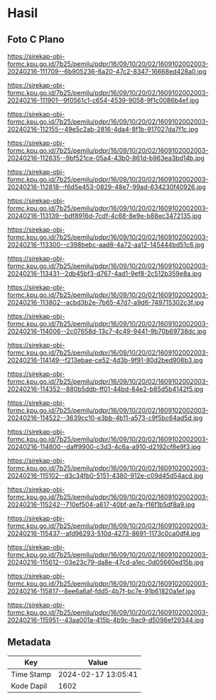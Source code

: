 # Hasil

## Foto C Plano

https://sirekap-obj-formc.kpu.go.id/7b25/pemilu/pdpr/16/09/10/20/02/1609102002003-20240216-111709--6b905236-6a20-47c2-8347-16668ed428a0.jpg

https://sirekap-obj-formc.kpu.go.id/7b25/pemilu/pdpr/16/09/10/20/02/1609102002003-20240216-111901--9f0561c1-c654-4539-9058-9f1c0086b4ef.jpg

https://sirekap-obj-formc.kpu.go.id/7b25/pemilu/pdpr/16/09/10/20/02/1609102002003-20240216-112155--49e5c2ab-2816-4da4-8f1b-917027da7f1c.jpg

https://sirekap-obj-formc.kpu.go.id/7b25/pemilu/pdpr/16/09/10/20/02/1609102002003-20240216-112635--9bf521ce-05a4-43b0-861d-b963ea3bd14b.jpg

https://sirekap-obj-formc.kpu.go.id/7b25/pemilu/pdpr/16/09/10/20/02/1609102002003-20240216-112818--f6d5e453-0829-48e7-99ad-634230f40926.jpg

https://sirekap-obj-formc.kpu.go.id/7b25/pemilu/pdpr/16/09/10/20/02/1609102002003-20240216-113139--bdf8916d-7cdf-4c68-8e9e-b88ec3472135.jpg

https://sirekap-obj-formc.kpu.go.id/7b25/pemilu/pdpr/16/09/10/20/02/1609102002003-20240216-113300--c398bebc-aad8-4a72-aa12-145444bd51c6.jpg

https://sirekap-obj-formc.kpu.go.id/7b25/pemilu/pdpr/16/09/10/20/02/1609102002003-20240216-113431--2db45bf3-d767-4ad1-9ef8-2c512b359e8a.jpg

https://sirekap-obj-formc.kpu.go.id/7b25/pemilu/pdpr/16/09/10/20/02/1609102002003-20240216-113802--acbd3b2e-7b65-47d7-a9d6-749715302c3f.jpg

https://sirekap-obj-formc.kpu.go.id/7b25/pemilu/pdpr/16/09/10/20/02/1609102002003-20240216-114006--2c07658d-13c7-4c49-9441-9b70b69738dc.jpg

https://sirekap-obj-formc.kpu.go.id/7b25/pemilu/pdpr/16/09/10/20/02/1609102002003-20240216-114149--f213ebae-ce52-4d3b-9f91-80d2bed908b3.jpg

https://sirekap-obj-formc.kpu.go.id/7b25/pemilu/pdpr/16/09/10/20/02/1609102002003-20240216-114352--880b5ddb-ff01-44bd-84e2-b85d5b4142f5.jpg

https://sirekap-obj-formc.kpu.go.id/7b25/pemilu/pdpr/16/09/10/20/02/1609102002003-20240216-114522--3639cc10-e3bb-4b11-a573-c9f5bc64ad5d.jpg

https://sirekap-obj-formc.kpu.go.id/7b25/pemilu/pdpr/16/09/10/20/02/1609102002003-20240216-114800--daff9900-c3d3-4c6a-a910-d2192cf8e9f3.jpg

https://sirekap-obj-formc.kpu.go.id/7b25/pemilu/pdpr/16/09/10/20/02/1609102002003-20240216-115102--d3c34fb0-5151-4380-912e-c09d45d54acd.jpg

https://sirekap-obj-formc.kpu.go.id/7b25/pemilu/pdpr/16/09/10/20/02/1609102002003-20240216-115242--710ef504-a617-40bf-ae7a-f16f1b5df8a9.jpg

https://sirekap-obj-formc.kpu.go.id/7b25/pemilu/pdpr/16/09/10/20/02/1609102002003-20240216-115437--afd96293-510d-4273-8691-1173c0ca0df4.jpg

https://sirekap-obj-formc.kpu.go.id/7b25/pemilu/pdpr/16/09/10/20/02/1609102002003-20240216-115612--03e23c79-da8e-47cd-a1ec-0d05660ed15b.jpg

https://sirekap-obj-formc.kpu.go.id/7b25/pemilu/pdpr/16/09/10/20/02/1609102002003-20240216-115817--8ee6a6af-fdd5-4b7f-bc7e-91b61820a1ef.jpg

https://sirekap-obj-formc.kpu.go.id/7b25/pemilu/pdpr/16/09/10/20/02/1609102002003-20240216-115951--43aa001a-415b-4b9c-9ac9-d5098ef29344.jpg


## Metadata

| Key        | Value               |
| ---------- | ------------------- |
| Time Stamp | 2024-02-17 13:05:41 |
| Kode Dapil | 1602                |



